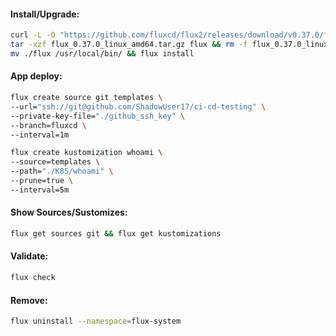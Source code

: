 #### Install/Upgrade:
```bash
curl -L -O "https://github.com/fluxcd/flux2/releases/download/v0.37.0/flux_0.37.0_linux_amd64.tar.gz" && \
tar -xzf flux_0.37.0_linux_amd64.tar.gz flux && rm -f flux_0.37.0_linux_amd64.tar.gz && \
mv ./flux /usr/local/bin/ && flux install
```

#### App deploy:
```bash
flux create source git templates \
--url="ssh://git@github.com/ShadowUser17/ci-cd-testing" \
--private-key-file="./github_ssh_key" \
--branch=fluxcd \
--interval=1m
```
```bash
flux create kustomization whoami \
--source=templates \
--path="./K8S/whoami" \
--prune=true \
--interval=5m
```

#### Show Sources/Sustomizes:
```bash
flux get sources git && flux get kustomizations
```

#### Validate:
```bash
flux check
```

#### Remove:
```bash
flux uninstall --namespace=flux-system
```
